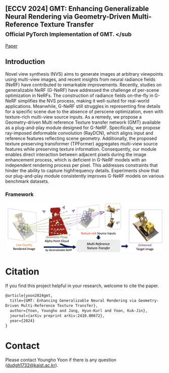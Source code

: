 ## [ECCV 2024] GMT: Enhancing Generalizable Neural Rendering via Geometry-Driven Multi-Reference Texture Transfer <br><sub>Official PyTorch Implementation of GMT. </sub

[Paper](https://arxiv.org/abs/2410.00672)

## Introduction

Novel view synthesis (NVS) aims to generate images at arbitrary viewpoints using multi-view images, and recent insights from neural radiance fields (NeRF) have contributed to remarkable improvements. Recently, studies on generalizable NeRF (G-NeRF) have addressed the challenge of per-scene optimization in NeRFs. The construction of radiance fields on-the-fly in G-NeRF simplifies the NVS process, making it well-suited for real-world applications. Meanwhile, G-NeRF still struggles in representing fine details for a specific scene due to the absence of perscene optimization, even with texture-rich multi-view source inputs. As a remedy, we propose a Geometry-driven Multi reference Texture transfer network (GMT) available as a plug-and-play module designed for G-NeRF. Specifically, we propose ray-imposed deformable convolution (RayDCN), which aligns input and reference features reflecting scene geometry. Additionally, the proposed texture preserving transformer (TPFormer) aggregates multi-view source features while preserving texture information. Consequently, our module enables direct interaction between adjacent pixels during the image enhancement process, which is deficient in G-NeRF models with an independent rendering process per pixel. This addresses constraints that hinder the ability to capture highfrequency details. Experiments show that our plug-and-play module consistently improves G-NeRF models on various benchmark datasets.

### Framework
![image](intro.png)

# Citation

If you find this project helpful in your research, welcome to cite the paper.

```
@article{yoon2024gmt,
  title={GMT: Enhancing Generalizable Neural Rendering via Geometry-Driven Multi-Reference Texture Transfer},
  author={Yoon, Youngho and Jang, Hyun-Kurl and Yoon, Kuk-Jin},
  journal={arXiv preprint arXiv:2410.00672},
  year={2024}
}
```

# Contact

Please contact Youngho Yoon if there is any question (dudgh1732@kaist.ac.kr).
